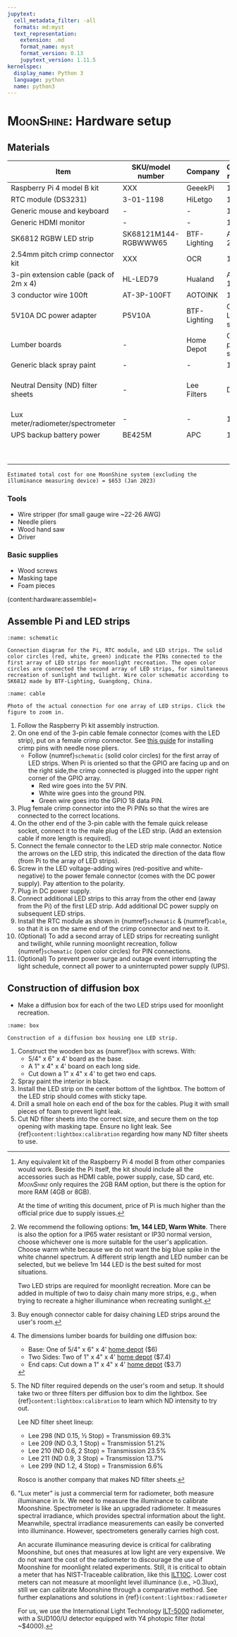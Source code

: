 ```yaml
---
jupytext:
  cell_metadata_filter: -all
  formats: md:myst
  text_representation:
    extension: .md
    format_name: myst
    format_version: 0.13
    jupytext_version: 1.11.5
kernelspec:
  display_name: Python 3
  language: python
  name: python3
---
```


# <span style="font-variant:small-caps;">MoonShine</span>: Hardware setup

## Materials

| Item  | SKU/model number | Company  | Quantity required | Price | Link   | Note |
|-------|------------------|----------|-------------------|-------|--------|------|
| Raspberry Pi 4 model B kit | XXX | GeeekPi | 1 | $200 | [Amazon](https://www.amazon.com/GeeekPi-Raspberry-2GB-Starter-Kit/dp/B0B7DFF7TY/ref=sr_1_5?crid=1BQNGTSE4SSDJ&keywords=raspberry+pi+4+kit&qid=1674623289&sprefix=raspberry+pi+4+kit%2Caps%2C121&sr=8-5&ufe=app_do%3Aamzn1.fos.f5122f16-c3e8-4386-bf32-63e904010ad0) | [^1] |
| RTC module (DS3231) | 3-01-1198 | HiLetgo | 1 | $ | [Amazon](https://www.amazon.com/HiLetgo-DS3231-Precision-Arduino-Raspberry/dp/B01N1LZSK3/ref=sr_1_2?crid=33U6N5U6HSRWK&keywords=rtc+ds+3231&qid=1674685955&sprefix=rtc+ds+3231%2Caps%2C72&sr=8-2) | - |
| Generic mouse and keyboard | - | - | 1 | ~40 | - | - |
| Generic HDMI monitor | - | - | 1 | ~$100 | - | - |
| SK6812 RGBW LED strip | SK68121M144-RGBWWW65 | BTF-Lighting | At least 2 | $35 | [Amazon](https://www.amazon.com/BTF-LIGHTING-Individually-Addressable-Flexible-Waterproof/dp/B01N2PCIB9/ref=sr_1_6?crid=3OWYKHJC7QV57&keywords=sk6812%2Bwarm&qid=1674596692&sprefix=sk6812%2Bwarm%2Caps%2C104&sr=8-6&th=1) | [^2] |
| 2.54mm pitch crimp connector kit | XXX | OCR | 1 | $12 |[ Amazon ](https://www.amazon.com/OCR-Connector-Housing-Assortment-640Pcs-Set/dp/B071JLCFT6/ref=sr_1_15?crid=1RCAOTD9CWZTD&keywords=gpio+connector+kit&qid=1674669821&sprefix=gpio+connector+kit%2Caps%2C91&sr=8-15)| - |
| 3-pin extension cable (pack of 2m x 4) | HL-LED79 | Hualand | At least 1 | $12 |[ Amazon ](https://www.amazon.com/Connector-WS2812B-Symphony-connectors%EF%BC%8CSM3P-controller/dp/B07G6PRDBQ/ref=sr_1_11?keywords=jst+3+pin+connector&qid=1674670291&sprefix=JST+3+pin+conn%2Caps%2C105&sr=8-11)| [^3] |
| 3 conductor wire 100ft | AT-3P-100FT | AOTOINK | 1 | $16 | [Amazon](https://www.amazon.com/AOTOINK-Extension-Electrical-Stranded-Lighting/dp/B08JTZKN4M/?crid=2MQUPBVHO898U&sprefix=3+core+wir,aps,104) | - |
| 5V10A DC power adapter | P5V10A | BTF-Lighting | One per LED strip | $22 |[ Amazon ](https://www.amazon.com/BTF-LIGHTING-Plastic-Adapter-Transformer-WS2812B/dp/B01D8FM71S?ref_=ast_sto_dp&th=1)| - |
| Lumber boards | - | Home Depot | One set per LED strip | $17 | - | [^4] |
| Generic black spray paint | - | - | 1 | $6 | - | - |
| Neutral Density (ND) filter sheets | - | Lee Filters | Depends | ~$20 per diffusion box | [BarnDoor](https://www.filmandvideolighting.com/lee-neutral-denisty-nd-gel-filter-sheet-film-video-photo-lighting.html) | [^5] |
| Lux meter/radiometer/spectrometer | - | - | 1 | $200 to >5000 | - | [^6] |
| UPS backup battery power | BE425M | APC | 1 | $60 | [Amazon](https://www.amazon.com/APC-Battery-Protector-Back-UPS-BE425M/dp/B01HDC236Q/ref=sr_1_7?keywords=uninterruptible%2Bpower%2Bsupply&qid=1674685859&sprefix=uninter%2Caps%2C105&sr=8-7&ufe=app_do%3Aamzn1.fos.006c50ae-5d4c-4777-9bc0-4513d670b6bc&th=1) | - |
|  |  |  |  | $ |  |  |
|  |  |  |  | $ |  |  |
```{note}
Estimated total cost for one MoonShine system (excluding the illuminance measuring device) = $653 (Jan 2023)
```

### Tools
- Wire stripper (for small gauge wire ~22-26 AWG)
- Needle pliers
- Wood hand saw
- Driver

### Basic supplies
- Wood screws
- Masking tape
- Foam pieces

[^1]: Any equivalent kit of the Raspberry Pi 4 model B from other companies would work. Beside the Pi itself, the kit should include all the accessories such as HDMI cable, power supply, case, SD card, etc. _<span style="font-variant:small-caps;">MoonShine</span>_ only requires the 2GB RAM option, but there is the option for more RAM (4GB or 8GB).
    
    At the time of writing this document, price of Pi is much higher than the official price due to supply issues.

[^2]: We recommend the following options: **1m, 144 LED, Warm White**. There is also the option for a IP65 water resistant or IP30 normal version, choose whichever one is more suitable for the user's application. Choose warm white because we do not want the big blue spike in the white channel spectrum. A different strip length and LED number can be selected, but we believe 1m 144 LED is the best suited for most situations.

    Two LED strips are required for moonlight recreation. More can be added in multiple of two to daisy chain many more strips, e.g., when trying to recreate a higher illuminance when recreating sunlight.

[^3]: Buy enough connector cable for daisy chaining LED strips around the user's room.

[^4]: The dimensions lumber boards for building one diffusion box:
    - Base: One of 5/4" x 6" x 4' [home depot](https://www.homedepot.com/p/WeatherShield-5-4-in-x-6-in-x-4-ft-Premium-Ground-Contact-Pressure-Treated-Decking-Board-253944/300526781) ($6)
    - Two Sides: Two of 1" x 4" x 4' [home depot](https://www.homedepot.com/p/WeatherShield-1-in-x-4-in-x-4-ft-Appearance-Grade-Pressure-Treated-Board-275086/300573653) ($7.4)
    - End caps: Cut down a 1" x 4" x 4' [home depot](https://www.homedepot.com/p/WeatherShield-1-in-x-4-in-x-4-ft-Appearance-Grade-Pressure-Treated-Board-275086/300573653) ($3.7)

[^5]: The ND filter required depends on the user's room and setup. It should take two or three filters per diffusion box to dim the lightbox. See {ref}`content:lightbox:calibration` to learn which ND intensity to try out.
    
    Lee ND filter sheet lineup:
    - Lee 298 (ND 0.15, ½ Stop) = Transmission 69.3%
    - Lee 209 (ND 0.3, 1 Stop) = Transmission 51.2%
    - Lee 210 (ND 0.6, 2 Stop) = Transmission 23.5%
    - Lee 211 (ND 0.9, 3 Stop) = Transmission 13.7%
    - Lee 299 (ND 1.2, 4 Stop) = Transmission 6.6%
    
    Rosco is another company that makes ND filter sheets.

[^6]: "Lux meter" is just a commercial term for radiometer, both measure illuminance in lx. We need to measure the illuminance to calibrate Moonshine. Spectrometer is like an upgraded radiometer. It measures spectral irradiance, which provides spectral information about the light. Meanwhile, spectral irradiance measurements can easily be converted into illuminance. However, spectrometers generally carries high cost.
    
    An accurate illuminance measuring device is critical for calibrating Moonshine, but ones that measures at low light are very expensive. We do not want the cost of the radiometer to discourage the use of Moonshine for moonlight related experiments. Still, it is critical to obtain a meter that has NIST-Traceable calibration, like this [ILT10C](https://www.intl-lighttech.com/products/ilt10c-luxlight-meter-nist-traceable-calibration?gclid=Cj0KCQiAw8OeBhCeARIsAGxWtUzB0YaQDpYF5fXMYee-U9zSQgnbmph4LrlmD0inkbSdw4FtaJ-AjjsaApwYEALw_wcB). Lower cost meters can not measure at moonlight level illuminance (i.e., >0.3lux), still we can calibrate Moonshine through a comparative method. See further explanations and solutions in {ref}`(content:lightbox:radiometer`
    
    For us, we use the International Light Technology [ILT-5000](https://www.intl-lighttech.com/products/ilt5000-researchlab-radiometer) radiometer, with a SUD100/U detector equipped with Y4 photopic filter (total ~$4000).

(content:hardware:assemble)=
## Assemble Pi and LED strips
```{figure} /images/raspberry-pi.png
:name: schematic

Connection diagram for the Pi, RTC module, and LED strips. The solid color circles (red, white, green) indicate the PINs connected to the first array of LED strips for moonlight recreation. The open color circles are connected the second array of LED strips, for simultaneous recreation of sunlight and twilight. Wire color schematic according to SK6812 made by BTF-Lighting, Guangdong, China.  
```
```{figure} /images/cable.png
:name: cable

Photo of the actual connection for one array of LED strips. Click the figure to zoom in.
```

1. Follow the Raspberry Pi kit assembly instruction.
2. On one end of the 3-pin cable female connector (comes with the LED strip), put on a female crimp connector. See [this guide](https://www.youtube.com/watch?v=JsoqBS1-k7M) for installing crimp pins with needle nose pliers.
    - Follow {numref}`schematic` (solid color circles) for the first array of LED strips. When Pi is oriented so that the GPIO are facing up and on the right side,the crimp connected is plugged into the upper right corner of the GPIO array.
        - Red wire goes into the 5V PIN.
        - White wire goes into the ground PIN.
        - Green wire goes into the GPIO 18 data PIN.
4. Plug female crimp connector into the Pi PINs so that the wires are connected to the correct locations.
5. On the other end of the 3-pin cable with the female quick release socket, connect it to the male plug of the LED strip. (Add an extension cable if more length is required).
6. Connect the female connector to the LED strip male connector. Notice the arrows on the LED strip, this indicated the direction of the data flow (from Pi to the array of LED strips).
7. Screw in the LED voltage-adding wires (red-positive and white-negative) to the power female connector (comes with the DC power supply). Pay attention to the polarity.
8. Plug in DC power supply.
9. Connect additional LED strips to this array from the other end (away from the Pi) of the first LED strip. Add additional DC power supply on subsequent LED strips.
10. Install the RTC module as shown in {numref}`schematic` & {numref}`cable`, so that it is on the same end of the crimp connector and next to it. 
11. (Optional) To add a second array of LED strips for recreating sunlight and twilight, while running moonlight recreation, follow {numref}`schematic` (open color circles) for PIN connections.
12. (Optional) To prevent power surge and outage event interrupting the light schedule, connect all power to a uninterrupted power supply (UPS).

## Construction of diffusion box
- Make a diffusion box for each of the two LED strips used for moonlight recreation.

```{figure} /images/diffusion_box.png
:name: box

Construction of a diffusion box housing one LED strip.
```
1. Construct the wooden box as {numref}`box` with screws. With:
    - 5/4" x 6" x 4' board as the base.
    - A 1" x 4" x 4' board on each long side.
    - Cut down a 1" x 4" x 4' to get two end caps.
2. Spray paint the interior in black.
3. Install the LED strip on the center bottom of the lightbox. The bottom of the LED strip should comes with sticky tape.
4. Drill a small hole on each end of the box for the cables. Plug it with small pieces of foam to prevent light leak.
5. Cut ND filter sheets into the correct size, and secure them on the top opening with masking tape. Ensure no light leak. See {ref}`content:lightbox:calibration` regarding how many ND filter sheets to use.